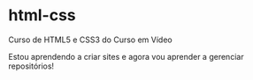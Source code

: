 # html-css
 Curso de HTML5 e CSS3 do Curso em Vídeo


Estou aprendendo a criar sites e agora vou aprender a gerenciar repositórios!